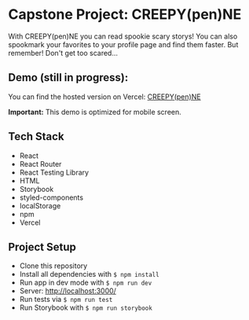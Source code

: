 # Capstone Project: CREEPY(pen)NE

With CREEPY(pen)NE you can read spookie scary storys! You can also spookmark your favorites to your profile page and find them faster.
But remember!
Don't get too scared...

## Demo (still in progress):

You can find the hosted version on Vercel: [CREEPY(pen)NE](https://capstone-project-creepypenne.vercel.app/)

**Important:** This demo is optimized for mobile screen.

## Tech Stack

- React
- React Router
- React Testing Library
- HTML
- Storybook
- styled-components
- localStorage
- npm
- Vercel

## Project Setup

- Clone this repository
- Install all dependencies with `$ npm install`
- Run app in dev mode with `$ npm run dev`
- Server: [http://localhost:3000/](http://localhost:3000/)
- Run tests via `$ npm run test`
- Run Storybook with `$ npm run storybook`
